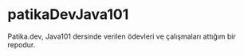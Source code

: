 # patikaDevJava101
Patika.dev, Java101 dersinde verilen ödevleri ve çalışmaları attığım bir repodur.

